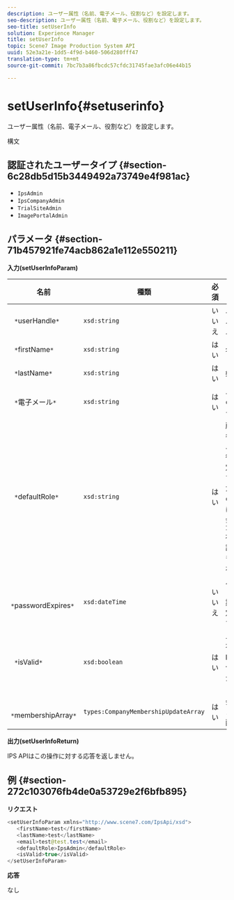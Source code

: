 ```yaml
---
description: ユーザー属性（名前、電子メール、役割など）を設定します。
seo-description: ユーザー属性（名前、電子メール、役割など）を設定します。
seo-title: setUserInfo
solution: Experience Manager
title: setUserInfo
topic: Scene7 Image Production System API
uuid: 52e3a21e-1dd5-4f9d-b460-506d280fff47
translation-type: tm+mt
source-git-commit: 7bc7b3a86fbcdc57cfdc31745fae3afc06e44b15

---
```



# setUserInfo{#setuserinfo}

ユーザー属性（名前、電子メール、役割など）を設定します。

構文

## 認証されたユーザータイプ {#section-6c28db5d15b3449492a73749e4f981ac}

* `IpsAdmin`
* `IpsCompanyAdmin`
* `TrialSiteAdmin`
* `ImagePortalAdmin`

## パラメータ {#section-71b457921fe74acb862a1e112e550211}

**入力(setUserInfoParam)**

| 名前 | 種類 | 必須 | 説明 |
|---|---|---|---|
| ` *`userHandle`*` | `xsd:string` | いいえ | ユーザーハンドル。 |
| ` *`firstName`*` | `xsd:string` | はい | 名。 |
| ` *`lastName`*` | `xsd:string` | はい | 姓。 |
| ` *`電子メール`*` | `xsd:string` | はい | ユーザーの電子メール。 |
| ` *`defaultRole`*` | `xsd:string` | はい | 所属する各会社のユーザの役割を設定します。 ただし、この役割は、他の会 `IpsAdmin` 社ごとの設定よりも優先されます。 |
| ` *`passwordExpires`*` | `xsd:dateTime` | いいえ | パスワードの有効期限を設定します。 |
| ` *`isValid`*` | `xsd:boolean` | はい | ユーザが有効なIPSユーザかどうかを判定します。 |
| ` *`membershipArray`*` | `types:CompanyMembershipUpdateArray` | はい | 会社のハンドルの配列。 |

**出力(setUserInfoReturn)**

IPS APIはこの操作に対する応答を返しません。

## 例 {#section-272c103076fb4de0a53729e2f6bfb895}

**リクエスト**

```java
<setUserInfoParam xmlns="http://www.scene7.com/IpsApi/xsd">
   <firstName>test</firstName>
   <lastName>test</lastName>
   <email>test@test.test</email>
   <defaultRole>IpsAdmin</defaultRole>
   <isValid>true</isValid>
</setUserInfoParam>
```

**応答**

なし
